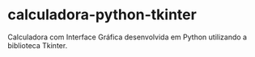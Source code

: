 # calculadora-python-tkinter
Calculadora com Interface Gráfica desenvolvida em Python utilizando a biblioteca Tkinter.
